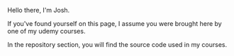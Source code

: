 Hello there, I'm Josh.

If you've found yourself on this page, I assume you were brought here by one of my udemy courses.

In the repository section, you will find the source code used in my courses.
